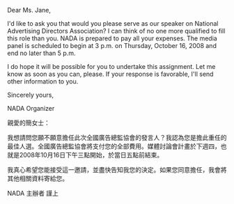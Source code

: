Dear Ms. Jane,

I\'d like to ask you that would you please serve as our speaker on
National Advertising Directors Association? I can think of no one more
qualified to fill this role than you. NADA is prepared to pay all your
expenses. The media panel is scheduled to begin at 3 p.m. on Thursday,
October 16, 2008 and end no later than 5 p.m.

I do hope it will be possible for you to undertake this assignment. Let
me know as soon as you can, please. If your response is favorable, I\'ll
send other information to you.

Sincerely yours,

NADA Organizer

親愛的簡女士：

我想請問您願不願意擔任此次全國廣告總監協會的發言人？我認為您是擔此重任的最佳人選。全國廣告總監協會將支付您的全部費用。媒體討論會計畫於下週四，也就是2008年10月16日下午三點開始，於當日五點前結束。

我真心希望您能接受這一邀請，並盡快告知我您的決定。如果您同意擔任，我會將其他相關資料寄給您。

NADA 主辦者 謹上

